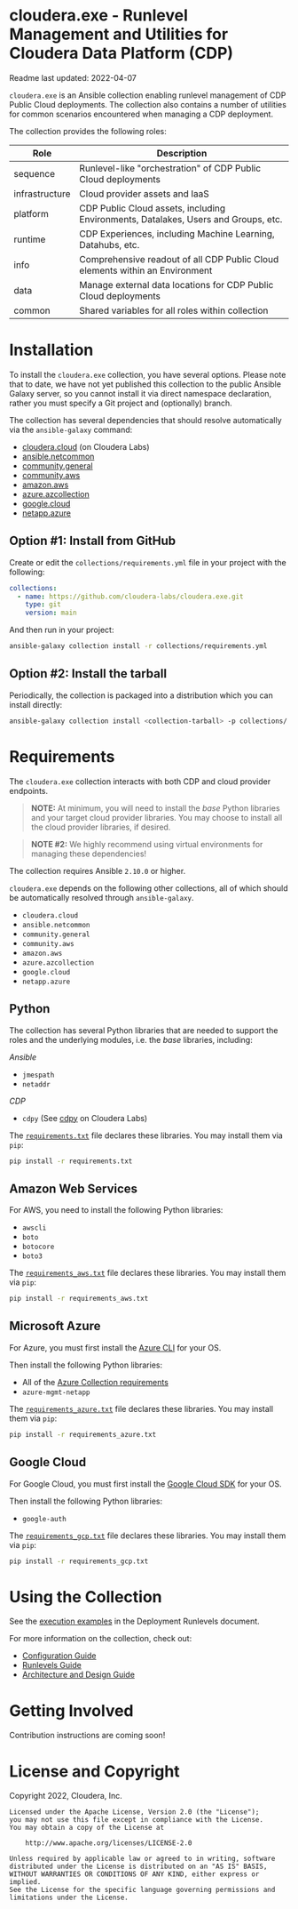 # cloudera.exe - Runlevel Management and Utilities for Cloudera Data Platform (CDP)

Readme last updated: 2022-04-07

`cloudera.exe` is an Ansible collection enabling runlevel management of CDP Public Cloud deployments. The collection also contains a number of utilities for common scenarios encountered when managing a CDP deployment.

The collection provides the following roles:

Role | Description
--- | ---
sequence | Runlevel-like "orchestration" of CDP Public Cloud deployments
infrastructure | Cloud provider assets and IaaS
platform | CDP Public Cloud assets, including Environments, Datalakes, Users and Groups, etc.
runtime | CDP Experiences, including Machine Learning, Datahubs, etc.
info | Comprehensive readout of all CDP Public Cloud elements within an Environment
data | Manage external data locations for CDP Public Cloud deployments
common | Shared variables for all roles within collection

# Installation

To install the `cloudera.exe` collection, you have several options. Please note that to date, we have not yet published this collection to the public Ansible Galaxy server, so you cannot install it via direct namespace declaration, rather you must specify a Git project and (optionally) branch.

The collection has several dependencies that should resolve automatically via the
`ansible-galaxy` command:
 
- [cloudera.cloud](https://github.com/cloudera-labs/cloudera.cloud.git) (on Cloudera Labs)
- [ansible.netcommon](https://github.com/ansible-collections/ansible.netcommon)
- [community.general](https://github.com/ansible-collections/community.general)
- [community.aws](https://github.com/ansible-collections/community.aws)
- [amazon.aws](https://github.com/ansible-collections/amazon.aws)
- [azure.azcollection](https://github.com/ansible-collections/azure)
- [google.cloud](https://github.com/ansible-collections/google.cloud)
- [netapp.azure](https://github.com/ansible-collections/netapp.azure)

## Option #1: Install from GitHub

Create or edit the `collections/requirements.yml` file in your project with the
following:

```yaml
collections:
  - name: https://github.com/cloudera-labs/cloudera.exe.git
    type: git
    version: main
```

And then run in your project:

```bash
ansible-galaxy collection install -r collections/requirements.yml
```

## Option #2: Install the tarball

Periodically, the collection is packaged into a distribution which you can
install directly:

```bash
ansible-galaxy collection install <collection-tarball> -p collections/
```

# Requirements

The `cloudera.exe` collection interacts with both CDP and cloud provider endpoints.

> **NOTE:** At minimum, you will need to install the *base* Python libraries and your target cloud provider libraries. You may choose to install all the cloud provider libraries, if desired.

> **NOTE #2:** We highly recommend using virtual environments for managing these dependencies!

The collection requires Ansible `2.10.0` or higher. 

`cloudera.exe` depends on the following other collections, all of which should be automatically resolved through `ansible-galaxy`.

+ `cloudera.cloud`
+ `ansible.netcommon`
+ `community.general`
+ `community.aws`
+ `amazon.aws`
+ `azure.azcollection`
+ `google.cloud`
+ `netapp.azure`

## Python

The collection has several Python libraries that are needed to support the roles and the underlying modules, i.e. the *base* libraries, including:

*Ansible*

+ `jmespath`
+ `netaddr`

*CDP*

+ `cdpy` (See [cdpy](https://github.com/cloudera-labs/cdpy) on Cloudera Labs)

The [`requirements.txt`](./requirements.txt) file declares these libraries. You may install them via `pip`:

```bash
pip install -r requirements.txt
```

## Amazon Web Services

For AWS, you need to install the following Python libraries:

+ `awscli`
+ `boto`
+ `botocore`
+ `boto3`

The [`requirements_aws.txt`](./requirements_aws.txt) file declares these libraries. You may install them via `pip`:

```bash
pip install -r requirements_aws.txt
```

## Microsoft Azure

For Azure, you must first install the [Azure CLI](https://docs.microsoft.com/en-us/cli/azure/install-azure-cli) for your OS.

Then install the following Python libraries:

+ All of the [Azure Collection requirements](https://raw.githubusercontent.com/ansible-collections/azure/dev/requirements-azure.txt)
+ `azure-mgmt-netapp`

The [`requirements_azure.txt`](./requirements_azure.txt) file declares these libraries. You may install them via `pip`:

```bash
pip install -r requirements_azure.txt
```

## Google Cloud

For Google Cloud, you must first install the [Google Cloud SDK](https://cloud.google.com/sdk/docs/install) for your OS.

Then install the following Python libraries:

+ `google-auth`

The [`requirements_gcp.txt`](./requirements_gcp.txt) file declares these libraries. You may install them via `pip`:

```bash
pip install -r requirements_gcp.txt
```

# Using the Collection

See the [execution examples](docs/runlevels.md#execution) in the Deployment Runlevels document.

For more information on the collection, check out:

+ [Configuration Guide](docs/configuration.md)
+ [Runlevels Guide](docs/runlevels.md)
+ [Architecture and Design Guide](docs/design.md)

# Getting Involved

Contribution instructions are coming soon!

# License and Copyright

Copyright 2022, Cloudera, Inc.

```
Licensed under the Apache License, Version 2.0 (the "License");
you may not use this file except in compliance with the License.
You may obtain a copy of the License at

    http://www.apache.org/licenses/LICENSE-2.0

Unless required by applicable law or agreed to in writing, software
distributed under the License is distributed on an "AS IS" BASIS,
WITHOUT WARRANTIES OR CONDITIONS OF ANY KIND, either express or implied.
See the License for the specific language governing permissions and
limitations under the License.
```
